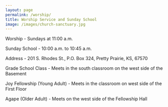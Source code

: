 ```yaml
---
layout: page
permalink: /worship/
title: Worship Service and Sunday School
image: /images/church-sanctuary.jpg
---
```

Worship - Sundays at 11:00 a.m. 

Sunday School - 10:00 a.m. to 10:45 a.m. 

Address - 201 S. Rhodes St., P.O. Box 324, Pretty Prairie, KS, 67570

Grade School Class - Meets in the south classroom on the west side of the Basement

Joy Fellowship (Young Adult) - Meets in the classroom on west side of the First Floor

Agape (Older Adult) - Meets on the west side of the Fellowship Hall

